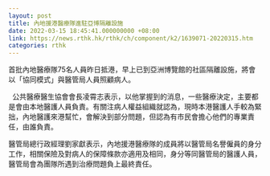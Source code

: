 ```yaml
---
layout: post
title: 內地援港醫療隊進駐亞博隔離設施
date: 2022-03-15 18:45:41.000000000 +08:00
link: https://news.rthk.hk/rthk/ch/component/k2/1639071-20220315.htm
categories: rthk
---
```


首批內地醫療隊75名人員昨日抵港，早上已到亞洲博覽館的社區隔離設施，將會以「協同模式」與醫管局人員照顧病人。

  公共醫療醫生協會會長凌霄志表示，以他掌握到的消息，一些醫療決定，主要都是會由本地醫護人員負責。有關注病人權益組織就認為，現時本港醫護人手較為緊拙，內地醫護來港幫忙，會解決到部分問題，但認為有市民會擔心他們的專業責任，由誰負責。

醫管局總行政經理劉家獻表示，內地援港醫療隊的成員將以醫管局名譽僱員的身分工作，相關保險及對病人的保障條款亦適用及相同，身分等同醫管局的醫護人員，醫管局會為團隊所遇到治療問題負上最終責任。
